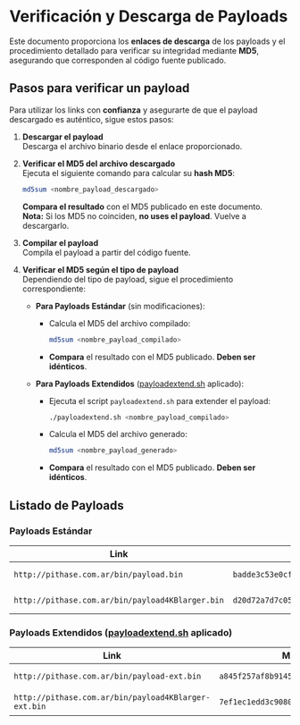 # Verificación y Descarga de Payloads

Este documento proporciona los **enlaces de descarga** de los payloads y el procedimiento detallado para verificar su integridad mediante **MD5**, asegurando que corresponden al código fuente publicado.

## Pasos para verificar un payload

Para utilizar los links con **confianza** y asegurarte de que el payload descargado es auténtico, sigue estos pasos:

1. **Descargar el payload**  
   Descarga el archivo binario desde el enlace proporcionado.

2. **Verificar el MD5 del archivo descargado**  
   Ejecuta el siguiente comando para calcular su **hash MD5**:
   ```sh
   md5sum <nombre_payload_descargado>
   ```
   **Compara el resultado** con el MD5 publicado en este documento.  
   **Nota:** Si los MD5 no coinciden, **no uses el payload**. Vuelve a descargarlo.

3. **Compilar el payload**  
   Compila el payload a partir del código fuente.

4. **Verificar el MD5 según el tipo de payload**  
   Dependiendo del tipo de payload, sigue el procedimiento correspondiente:

   - **Para Payloads Estándar** (sin modificaciones):
     - Calcula el MD5 del archivo compilado:
       ```sh
       md5sum <nombre_payload_compilado>
       ```
     - **Compara** el resultado con el MD5 publicado. **Deben ser idénticos**.

   - **Para Payloads Extendidos** ([payloadextend.sh](https://github.com/Pithase/asm-payloads-loaders/blob/main/payloadextend.sh) aplicado):
     - Ejecuta el script `payloadextend.sh` para extender el payload:
       ```sh
       ./payloadextend.sh <nombre_payload_compilado>
       ```
     - Calcula el MD5 del archivo generado:
       ```sh
       md5sum <nombre_payload_generado>
       ```
     - **Compara** el resultado con el MD5 publicado. **Deben ser idénticos**.

## Listado de Payloads

### Payloads Estándar

| Link | MD5 | Tamaño |
|------|-----|-------:|
| `http://pithase.com.ar/bin/payload.bin` | `badde3c53e0cf86c52fffa1ea41ef27` | 49 bytes |
| `http://pithase.com.ar/bin/payload4KBlarger.bin` | `d20d72a7d7c05ed70d58aceec8031f29` | 5.088 bytes |

### Payloads Extendidos ([payloadextend.sh](https://github.com/Pithase/asm-payloads-loaders/blob/main/payloadextend.sh) aplicado)

| Link | MD5 | Tamaño |
|------|-----|-------:|
| `http://pithase.com.ar/bin/payload-ext.bin` | `a845f257af8b9145ef61b17d2fb64db6` | 55 bytes |
| `http://pithase.com.ar/bin/payload4KBlarger-ext.bin` | `7ef1ec1edd3c9080d6a7118afbbaf429` | 5.094 bytes |
